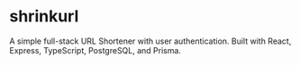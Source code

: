 # shrinkurl
A simple full-stack URL Shortener with user authentication.  Built with React, Express, TypeScript, PostgreSQL, and Prisma.
